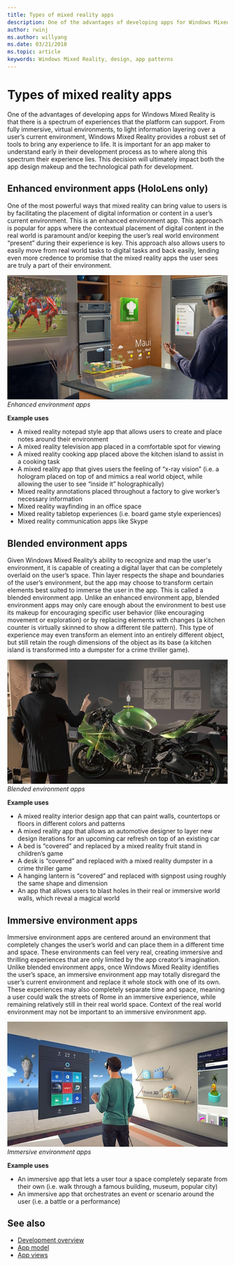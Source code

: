 ```yaml
---
title: Types of mixed reality apps
description: One of the advantages of developing apps for Windows Mixed Reality is that there is a spectrum of experiences that the platform can support from fully immersive, virtual environments, to light information layering over a user’s current environmentl.
author: rwinj
ms.author: willyang
ms.date: 03/21/2018
ms.topic: article
keywords: Windows Mixed Reality, design, app patterns
---
```




# Types of mixed reality apps

One of the advantages of developing apps for Windows Mixed Reality is that there is a spectrum of experiences that the platform can support. From fully immersive, virtual environments, to light information layering over a user’s current environment, Windows Mixed Reality provides a robust set of tools to bring any experience to life. It is important for an app maker to understand early in their development process as to where along this spectrum their experience lies. This decision will ultimately impact both the app design makeup and the technological path for development.

## Enhanced environment apps (HoloLens only)

One of the most powerful ways that mixed reality can bring value to users is by facilitating the placement of digital information or content in a user’s current environment. This is an enhanced environment app. This approach is popular for apps where the contextual placement of digital content in the real world is paramount and/or keeping the user’s real world environment “present” during their experience is key. This approach also allows users to easily move from real world tasks to digital tasks and back easily, lending even more credence to promise that the mixed reality apps the user sees are truly a part of their environment.

![Enhanced environment apps](images/enhancedenvironmentapps-640px.jpg)<br>
*Enhanced environment apps*

**Example uses**
* A mixed reality notepad style app that allows users to create and place notes around their environment
* A mixed reality television app placed in a comfortable spot for viewing
* A mixed reality cooking app placed above the kitchen island to assist in a cooking task
* A mixed reality app that gives users the feeling of “x-ray vision” (i.e. a hologram placed on top of and mimics a real world object, while allowing the user to see “inside it” holographically)
* Mixed reality annotations placed throughout a factory to give worker’s necessary information
* Mixed reality wayfinding in an office space
* Mixed reality tabletop experiences (i.e. board game style experiences)
* Mixed reality communication apps like Skype

## Blended environment apps

Given Windows Mixed Reality’s ability to recognize and map the user's environment, it is capable of creating a digital layer that can be completely overlaid on the user’s space. Thin layer respects the shape and boundaries of the user’s environment, but the app may choose to transform certain elements best suited to immerse the user in the app. This is called a blended environment app. Unlike an enhanced environment app, blended environment apps may only care enough about the environment to best use its makeup for encouraging specific user behavior (like encouraging movement or exploration) or by replacing elements with changes (a kitchen counter is virtually skinned to show a different tile pattern). This type of experience may even transform an element into an entirely different object, but still retain the rough dimensions of the object as its base (a kitchen island is transformed into a dumpster for a crime thriller game).

![Blended environment apps](images/blendedenvironmentapps-640px.jpg)<br>
*Blended environment apps*

**Example uses**
* A mixed reality interior design app that can paint walls, countertops or floors in different colors and patterns
* A mixed reality app that allows an automotive designer to layer new design iterations for an upcoming car refresh on top of an existing car
* A bed is “covered” and replaced by a mixed reality fruit stand in children’s game
* A desk is “covered” and replaced with a mixed reality dumpster in a crime thriller game
* A hanging lantern is “covered” and replaced with signpost using roughly the same shape and dimension
* An app that allows users to blast holes in their real or immersive world walls, which reveal a magical world

## Immersive environment apps

Immersive environment apps are centered around an environment that completely changes the user’s world and can place them in a different time and space. These environments can feel very real, creating immersive and thrilling experiences that are only limited by the app creator’s imagination. Unlike blended environment apps, once Windows Mixed Reality identifies the user’s space, an immersive environment app may totally disregard the user’s current environment and replace it whole stock with one of its own. These experiences may also completely separate time and space, meaning a user could walk the streets of Rome in an immersive experience, while remaining relatively still in their real world space. Context of the real world environment may not be important to an immersive environment app.

![Immersive environment apps](images/windows-mixed-reality-640px.jpg)<br>
*Immersive environment apps*

**Example uses**
* An immersive app that lets a user tour a space completely separate from their own (i.e. walk through a famous building, museum, popular city)
* An immersive app that orchestrates an event or scenario around the user (i.e. a battle or a performance)

## See also
* [Development overview](development-overview.md)
* [App model](app-model.md)
* [App views](app-views.md)

